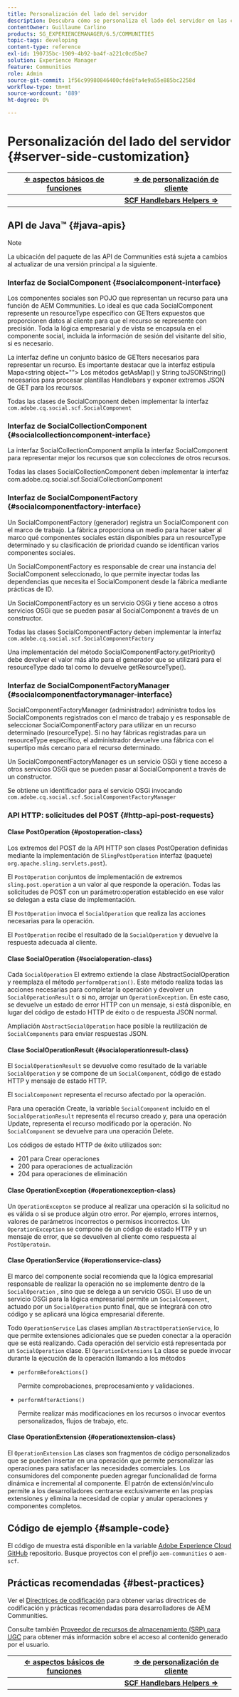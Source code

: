 ```yaml
---
title: Personalización del lado del servidor
description: Descubra cómo se personaliza el lado del servidor en las comunidades de Adobe Experience Manager.
contentOwner: Guillaume Carlino
products: SG_EXPERIENCEMANAGER/6.5/COMMUNITIES
topic-tags: developing
content-type: reference
exl-id: 190735bc-1909-4b92-ba4f-a221c0cd5be7
solution: Experience Manager
feature: Communities
role: Admin
source-git-commit: 1f56c99980846400cfde8fa4e9a55e885bc2258d
workflow-type: tm+mt
source-wordcount: '889'
ht-degree: 0%

---
```


# Personalización del lado del servidor {#server-side-customization}

| **[⇐ aspectos básicos de funciones](essentials.md)** | **[⇒ de personalización de cliente](client-customize.md)** |
|---|---|
|   | **[SCF Handlebars Helpers ⇒](handlebars-helpers.md)** |

## API de Java™ {#java-apis}

>[!NOTE]
>
>La ubicación del paquete de las API de Communities está sujeta a cambios al actualizar de una versión principal a la siguiente.

### Interfaz de SocialComponent {#socialcomponent-interface}

Los componentes sociales son POJO que representan un recurso para una función de AEM Communities. Lo ideal es que cada SocialComponent represente un resourceType específico con GETters expuestos que proporcionen datos al cliente para que el recurso se represente con precisión. Toda la lógica empresarial y de vista se encapsula en el componente social, incluida la información de sesión del visitante del sitio, si es necesario.

La interfaz define un conjunto básico de GETters necesarios para representar un recurso. Es importante destacar que la interfaz estipula Mapa&lt;string object=&quot;&quot;> Los métodos getAsMap() y String toJSONString() necesarios para procesar plantillas Handlebars y exponer extremos JSON de GET para los recursos.

Todas las clases de SocialComponent deben implementar la interfaz `com.adobe.cq.social.scf.SocialComponent`

### Interfaz de SocialCollectionComponent {#socialcollectioncomponent-interface}

La interfaz SocialCollectionComponent amplía la interfaz SocialComponent para representar mejor los recursos que son colecciones de otros recursos.

Todas las clases SocialCollectionComponent deben implementar la interfaz com.adobe.cq.social.scf.SocialCollectionComponent

### Interfaz de SocialComponentFactory {#socialcomponentfactory-interface}

Un SocialComponentFactory (generador) registra un SocialComponent con el marco de trabajo. La fábrica proporciona un medio para hacer saber al marco qué componentes sociales están disponibles para un resourceType determinado y su clasificación de prioridad cuando se identifican varios componentes sociales.

Un SocialComponentFactory es responsable de crear una instancia del SocialComponent seleccionado, lo que permite inyectar todas las dependencias que necesita el SocialComponent desde la fábrica mediante prácticas de ID.

Un SocialComponentFactory es un servicio OSGi y tiene acceso a otros servicios OSGi que se pueden pasar al SocialComponent a través de un constructor.

Todas las clases SocialComponentFactory deben implementar la interfaz `com.adobe.cq.social.scf.SocialComponentFactory`

Una implementación del método SocialComponentFactory.getPriority() debe devolver el valor más alto para el generador que se utilizará para el resourceType dado tal como lo devuelve getResourceType().

### Interfaz de SocialComponentFactoryManager {#socialcomponentfactorymanager-interface}

SocialComponentFactoryManager (administrador) administra todos los SocialComponents registrados con el marco de trabajo y es responsable de seleccionar SocialComponentFactory para utilizar en un recurso determinado (resourceType). Si no hay fábricas registradas para un resourceType específico, el administrador devuelve una fábrica con el supertipo más cercano para el recurso determinado.

Un SocialComponentFactoryManager es un servicio OSGi y tiene acceso a otros servicios OSGi que se pueden pasar al SocialComponent a través de un constructor.

Se obtiene un identificador para el servicio OSGi invocando `com.adobe.cq.social.scf.SocialComponentFactoryManager`

### API HTTP: solicitudes del POST {#http-api-post-requests}

#### Clase PostOperation {#postoperation-class}

Los extremos del POST de la API HTTP son clases PostOperation definidas mediante la implementación de `SlingPostOperation` interfaz (paquete) `org.apache.sling.servlets.post`).

El `PostOperation` conjuntos de implementación de extremos `sling.post.operation` a un valor al que responde la operación. Todas las solicitudes de POST con un parámetro:operation establecido en ese valor se delegan a esta clase de implementación.

El `PostOperation` invoca el `SocialOperation` que realiza las acciones necesarias para la operación.

El `PostOperation` recibe el resultado de la `SocialOperation` y devuelve la respuesta adecuada al cliente.

#### Clase SocialOperation {#socialoperation-class}

Cada `SocialOperation` El extremo extiende la clase AbstractSocialOperation y reemplaza el método `performOperation()`. Este método realiza todas las acciones necesarias para completar la operación y devolver un `SocialOperationResult` o si no, arrojar un `OperationException`. En este caso, se devuelve un estado de error HTTP con un mensaje, si está disponible, en lugar del código de estado HTTP de éxito o de respuesta JSON normal.

Ampliación `AbstractSocialOperation` hace posible la reutilización de `SocialComponents` para enviar respuestas JSON.

#### Clase SocialOperationResult {#socialoperationresult-class}

El `SocialOperationResult` se devuelve como resultado de la variable `SocialOperation` y se compone de un `SocialComponent`, código de estado HTTP y mensaje de estado HTTP.

El `SocialComponent` representa el recurso afectado por la operación.

Para una operación Create, la variable `SocialComponent` incluido en el `SocialOperationResult` representa el recurso creado y, para una operación Update, representa el recurso modificado por la operación. No `SocialComponent` se devuelve para una operación Delete.

Los códigos de estado HTTP de éxito utilizados son:

* 201 para Crear operaciones
* 200 para operaciones de actualización
* 204 para operaciones de eliminación

#### Clase OperationException {#operationexception-class}

Un `OperationExcepton` se produce al realizar una operación si la solicitud no es válida o si se produce algún otro error. Por ejemplo, errores internos, valores de parámetros incorrectos o permisos incorrectos. Un `OperationException` se compone de un código de estado HTTP y un mensaje de error, que se devuelven al cliente como respuesta al `PostOperatoin`.

#### Clase OperationService {#operationservice-class}

El marco del componente social recomienda que la lógica empresarial responsable de realizar la operación no se implemente dentro de la `SocialOperation` , sino que se delega a un servicio OSGi. El uso de un servicio OSGi para la lógica empresarial permite un `SocialComponent`, actuado por un `SocialOperation` punto final, que se integrará con otro código y se aplicará una lógica empresarial diferente.

Todo `OperationService` Las clases amplían `AbstractOperationService`, lo que permite extensiones adicionales que se pueden conectar a la operación que se está realizando. Cada operación del servicio está representada por un `SocialOperation` clase. El `OperationExtensions` La clase se puede invocar durante la ejecución de la operación llamando a los métodos

* `performBeforeActions()`

  Permite comprobaciones, preprocesamiento y validaciones.
* `performAfterActions()`

  Permite realizar más modificaciones en los recursos o invocar eventos personalizados, flujos de trabajo, etc.

#### Clase OperationExtension {#operationextension-class}

El `OperationExtension` Las clases son fragmentos de código personalizados que se pueden insertar en una operación que permite personalizar las operaciones para satisfacer las necesidades comerciales. Los consumidores del componente pueden agregar funcionalidad de forma dinámica e incremental al componente. El patrón de extensión/vínculo permite a los desarrolladores centrarse exclusivamente en las propias extensiones y elimina la necesidad de copiar y anular operaciones y componentes completos.

## Código de ejemplo {#sample-code}

El código de muestra está disponible en la variable [Adobe Experience Cloud GitHub](https://github.com/Adobe-Marketing-Cloud) repositorio. Busque proyectos con el prefijo `aem-communities` o `aem-scf`.

## Prácticas recomendadas {#best-practices}

Ver el [Directrices de codificación](code-guide.md) para obtener varias directrices de codificación y prácticas recomendadas para desarrolladores de AEM Communities.

Consulte también [Proveedor de recursos de almacenamiento (SRP) para UGC](srp.md) para obtener más información sobre el acceso al contenido generado por el usuario.

| **[⇐ aspectos básicos de funciones](essentials.md)** | **[⇒ de personalización de cliente](client-customize.md)** |
|---|---|
|   | **[SCF Handlebars Helpers ⇒](handlebars-helpers.md)** |
